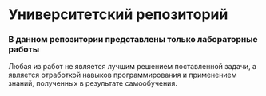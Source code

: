 # Университетский репозиторий
### В данном репозитории представлены только лабораторные работы
Любая из работ не является лучшим решением поставленной задачи, а является отработкой навыков программирования и применением знаний, полученных в результате самообучения.
